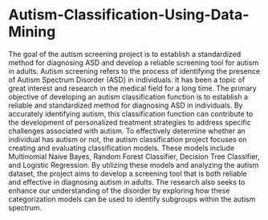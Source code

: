 # Autism-Classification-Using-Data-Mining
The goal of the autism screening project is to establish a standardized method for diagnosing ASD and develop a reliable screening tool for autism in adults. 
Autism screening refers to the process of identifying the presence of Autism Spectrum
Disorder (ASD) in individuals. It has been a topic of great interest and research in the medical
field for a long time. The primary objective of developing an autism classification function is to
establish a reliable and standardized method for diagnosing ASD in individuals. By accurately
identifying autism, this classification function can contribute to the development of personalized
treatment strategies to address specific challenges associated with autism. To effectively
determine whether an individual has autism or not, the autism classification project focuses on
creating and evaluating classification models. These models include Multinomial Naive Bayes,
Random Forest Classifier, Decision Tree Classifier, and Logistic Regression. By utilizing these
models and analyzing the autism dataset, the project aims to develop a screening tool that is both
reliable and effective in diagnosing autism in adults. The research also seeks to enhance our
understanding of the disorder by exploring how these categorization models can be used to
identify subgroups within the autism spectrum.
